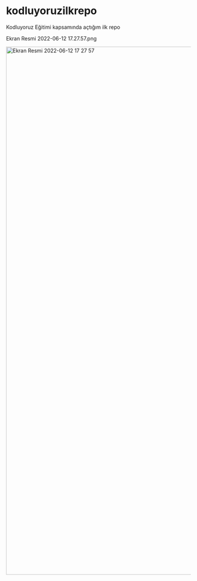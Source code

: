 # kodluyoruzilkrepo
Kodluyoruz Eğitimi kapsamında açtığım ilk repo

Ekran Resmi 2022-06-12 17.27.57.png

<img width="1438" alt="Ekran Resmi 2022-06-12 17 27 57" src="https://user-images.githubusercontent.com/106247691/173238102-558d3854-b9dd-4af9-bc23-1fcb2970cc4a.png">
